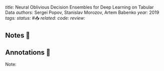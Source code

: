 *title:* Neural Oblivious Decision Ensembles for Deep Learning on Tabular Data
*authors:* Sergei Popov, Stanislav Morozov, Artem Babenko
*year:* 2019
*tags:* 
*status:* #📥
*related:*
*code:*
*review:*

## Notes 📍

## Annotations 📖
Note: 